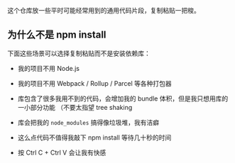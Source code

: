 这个仓库放一些平时可能经常用到的通用代码片段，复制粘贴一把梭。

## 为什么不是 npm install

下面这些场景可以选择复制粘贴而不是安装依赖库：

* 我的项目不用 Node.js

* 我的项目不用 Webpack / Rollup / Parcel 等各种打包器

* 库包含了很多我用不到的代码，会增加我的 bundle 体积，但是我只想用库的一小部分功能 （不要太指望 tree shaking

* 库会把我的 `node_modules` 搞得像垃圾堆，我有洁癖

* 这么点代码不值得我敲下 npm install 等待几十秒的时间

* 按 Ctrl C + Ctrl V 会让我有快感
